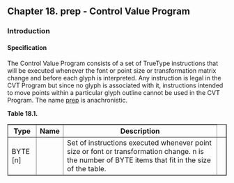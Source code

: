 <div xmlns="http://www.w3.org/1999/xhtml" class="chapter"><div class="titlepage"><div><div><h2 class="title"><a name="chapter.prep"></a>Chapter 18. prep - Control Value Program </h2></div></div></div><div role="fragment" class="section"><div class="titlepage"><div><div><h3 class="title"><a name="idm416431284848"></a>Introduction</h3></div></div></div><div role="specification" class="section"><div class="titlepage"><div><div><h4 class="title"><a name="section.19.1.1"></a>Specification</h4></div></div></div><p>The Control Value Program consists of a set of TrueType
          instructions that will be executed whenever the font or
          point size or transformation matrix change and before each
          glyph is interpreted. Any instruction is legal in the CVT
          Program but since no glyph is associated with it,
          instructions intended to move points within a particular
          glyph outline cannot be used in the CVT Program. The name
          <a class="link" href="chapter.prep.html" title="Chapter 18. prep - Control Value Program">prep</a> is anachronistic.</p><div class="table"><a name="idm416431281776"></a><p class="title"><strong>Table 18.1. </strong></p><div class="table-contents"><table class="table" border="1"><colgroup><col/><col/><col/><col/></colgroup><thead><tr><th>Type</th><th>Name</th><th>Description</th><td class="auto-generated"> </td></tr></thead><tbody><tr><td>BYTE [n]</td><td> </td><td>Set of instructions executed whenever point
	      size or font or transformation change. n is the number
	      of BYTE items that fit in the size of the table.</td><td class="auto-generated"> </td></tr></tbody></table></div></div><br class="table-break"/></div></div></div>